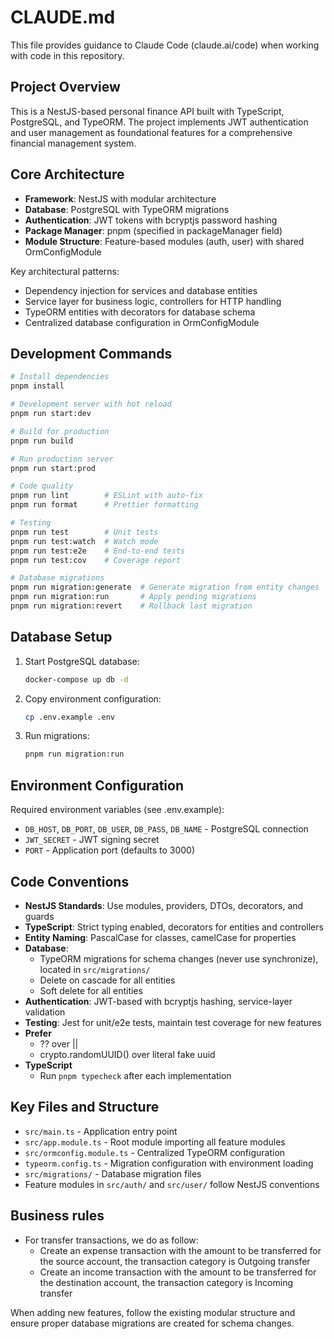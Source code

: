 # CLAUDE.md

This file provides guidance to Claude Code (claude.ai/code) when working with code in this repository.

## Project Overview

This is a NestJS-based personal finance API built with TypeScript, PostgreSQL, and TypeORM. The project implements JWT authentication and user management as foundational features for a comprehensive financial management system.

## Core Architecture

- **Framework**: NestJS with modular architecture
- **Database**: PostgreSQL with TypeORM migrations
- **Authentication**: JWT tokens with bcryptjs password hashing
- **Package Manager**: pnpm (specified in packageManager field)
- **Module Structure**: Feature-based modules (auth, user) with shared OrmConfigModule

Key architectural patterns:
- Dependency injection for services and database entities
- Service layer for business logic, controllers for HTTP handling
- TypeORM entities with decorators for database schema
- Centralized database configuration in OrmConfigModule

## Development Commands

```bash
# Install dependencies
pnpm install

# Development server with hot reload
pnpm run start:dev

# Build for production
pnpm run build

# Run production server
pnpm run start:prod

# Code quality
pnpm run lint        # ESLint with auto-fix
pnpm run format      # Prettier formatting

# Testing
pnpm run test        # Unit tests
pnpm run test:watch  # Watch mode
pnpm run test:e2e    # End-to-end tests
pnpm run test:cov    # Coverage report

# Database migrations
pnpm run migration:generate  # Generate migration from entity changes
pnpm run migration:run       # Apply pending migrations
pnpm run migration:revert    # Rollback last migration
```

## Database Setup

1. Start PostgreSQL database:
   ```bash
   docker-compose up db -d
   ```

2. Copy environment configuration:
   ```bash
   cp .env.example .env
   ```

3. Run migrations:
   ```bash
   pnpm run migration:run
   ```

## Environment Configuration

Required environment variables (see .env.example):
- `DB_HOST`, `DB_PORT`, `DB_USER`, `DB_PASS`, `DB_NAME` - PostgreSQL connection
- `JWT_SECRET` - JWT signing secret
- `PORT` - Application port (defaults to 3000)

## Code Conventions

- **NestJS Standards**: Use modules, providers, DTOs, decorators, and guards
- **TypeScript**: Strict typing enabled, decorators for entities and controllers
- **Entity Naming**: PascalCase for classes, camelCase for properties
- **Database**:
  - TypeORM migrations for schema changes (never use synchronize), located in `src/migrations/`
  - Delete on cascade for all entities
  - Soft delete for all entities
- **Authentication**: JWT-based with bcryptjs hashing, service-layer validation
- **Testing**: Jest for unit/e2e tests, maintain test coverage for new features
- **Prefer**
  - ?? over ||
  - crypto.randomUUID() over literal fake uuid
- **TypeScript**
  - Run `pnpm typecheck` after each implementation

## Key Files and Structure

- `src/main.ts` - Application entry point
- `src/app.module.ts` - Root module importing all feature modules
- `src/ormconfig.module.ts` - Centralized TypeORM configuration
- `typeorm.config.ts` - Migration configuration with environment loading
- `src/migrations/` - Database migration files
- Feature modules in `src/auth/` and `src/user/` follow NestJS conventions

## Business rules

- For transfer transactions, we do as follow:
  - Create an expense transaction with the amount to be transferred for the source account, the transaction category is Outgoing transfer
  - Create an income transaction with the amount to be transferred for the destination account, the transaction category is Incoming transfer

When adding new features, follow the existing modular structure and ensure proper database migrations are created for schema changes.